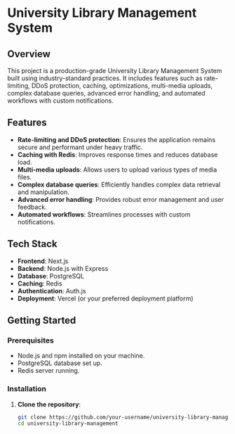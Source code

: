 # University Library Management System

## Overview

This project is a production-grade University Library Management System built using industry-standard practices. It includes features such as rate-limiting, DDoS protection, caching, optimizations, multi-media uploads, complex database queries, advanced error handling, and automated workflows with custom notifications.

## Features

- **Rate-limiting and DDoS protection**: Ensures the application remains secure and performant under heavy traffic.
- **Caching with Redis**: Improves response times and reduces database load.
- **Multi-media uploads**: Allows users to upload various types of media files.
- **Complex database queries**: Efficiently handles complex data retrieval and manipulation.
- **Advanced error handling**: Provides robust error management and user feedback.
- **Automated workflows**: Streamlines processes with custom notifications.

## Tech Stack

- **Frontend**: Next.js
- **Backend**: Node.js with Express
- **Database**: PostgreSQL
- **Caching**: Redis
- **Authentication**: Auth.js
- **Deployment**: Vercel (or your preferred deployment platform)

## Getting Started

### Prerequisites

- Node.js and npm installed on your machine.
- PostgreSQL database set up.
- Redis server running.

### Installation

1. **Clone the repository**:
   ```bash
   git clone https://github.com/your-username/university-library-management.git
   cd university-library-management
